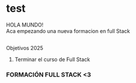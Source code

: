 # test

HOLA MUNDO!<br>
Aca empezando una nueva formacion en full Stack
   <br>
##
Objetivos 2025
   <br>
1. Terminar el curso de Full Stack


### FORMACIÓN FULL STACK <3
